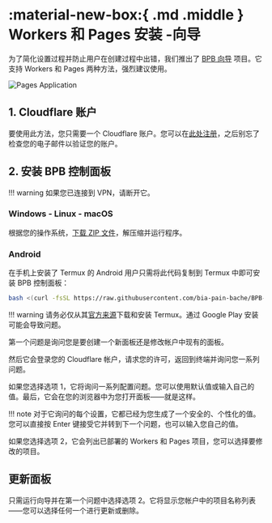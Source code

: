 # :material-new-box:{ .md .middle } Workers 和 Pages 安装 -向导

为了简化设置过程并防止用户在创建过程中出错，我们推出了 [BPB 向导](https://github.com/bia-pain-bache/BPB-Wizard) 项目。它支持 Workers 和 Pages 两种方法，强烈建议使用。

![Pages Application](../images/wizard.jpg)

## 1. Cloudflare 账户

要使用此方法，您只需要一个 Cloudflare 账户。您可以在[此处注册](https://dash.cloudflare.com/sign-up/)，之后别忘了检查您的电子邮件以验证您的账户。

## 2. 安装 BPB 控制面板

!!! warning
    如果您已连接到 VPN，请断开它。

### Windows - Linux - macOS

根据您的操作系统，[下载 ZIP 文件](https://github.com/bia-pain-bache/BPB-Wizard/releases/latest)，解压缩并运行程序。

### Android

在手机上安装了 Termux 的 Android 用户只需将此代码复制到 Termux 中即可安装 BPB 控制面板：

```bash title="Termux - Linux"
bash <(curl -fsSL https://raw.githubusercontent.com/bia-pain-bache/BPB-Wizard/main/install.sh)
```

!!! warning
    请务必仅从其[官方来源](https://github.com/termux/termux-app/releases/latest)下载和安装 Termux。通过 Google Play 安装可能会导致问题。

第一个问题是询问您是要创建一个新面板还是修改帐户中现有的面板。

然后它会登录您的 Cloudflare 帐户，请求您的许可，返回到终端并询问您一系列问题。

如果您选择选项 1，它将询问一系列配置问题。您可以使用默认值或输入自己的值。最后，它会在您的浏览器中为您打开面板——就是这样。

!!! note
    对于它询问的每个设置，它都已经为您生成了一个安全的、个性化的值。您可以直接按 Enter 键接受它并转到下一个问题，也可以输入您自己的值。

如果您选择选项 2，它会列出已部署的 Workers 和 Pages 项目，您可以选择要修改的项目。

## 更新面板

只需运行向导并在第一个问题中选择选项 2。它将显示您帐户中的项目名称列表——您可以选择任何一个进行更新或删除。